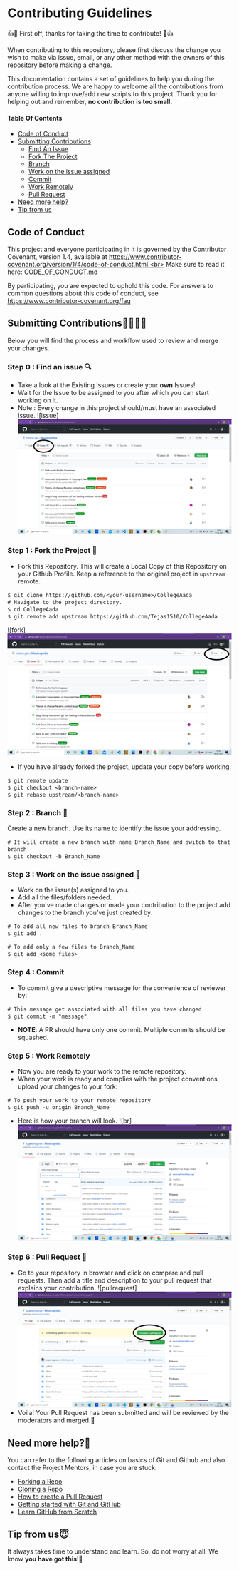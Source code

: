 # Contributing Guidelines

👍🎉 First off, thanks for taking the time to contribute! 🎉👍

When contributing to this repository, please first discuss the change you wish to make via issue, email, or any other method with the owners of this repository before making a change.

This documentation contains a set of guidelines to help you during the contribution process.
We are happy to welcome all the contributions from anyone willing to improve/add new scripts to this project. Thank you for helping out and remember, **no contribution is too small.**

#### Table Of Contents

* [Code of Conduct](#code-of-conduct)
* [Submitting Contributions](#submitting-contributions)
  * [Find An Issue](#step-0--find-an-issue--)
  * [Fork The Project](#step-1--fork-the-project-)
  * [Branch](#step-2--branch--)
  * [Work on the issue assigned](#step-3--work-on-the-issue-assigned--)
  * [Commit](#step-4--commit)
  * [Work Remotely](#step-5--work-remotely)
  * [Pull Request](#step-6--pull-request--)
* [Need more help?](#need-more-help)
* [Tip from us](#tip-from-us)

## Code of Conduct
This project and everyone participating in it is governed by the Contributor Covenant, version 1.4, available at https://www.contributor-covenant.org/version/1/4/code-of-conduct.html.<br>
Make sure to read it here: [CODE_OF_CONDUCT.md](https://github.com/nilisha-jais/Musicophilia/blob/2fe7b62e8357f07b54e45b011130b1cd7641808e/CODE_OF_CONDUCT.md)

By participating, you are expected to uphold this code. For answers to common questions about this code of conduct, see https://www.contributor-covenant.org/faq

## Submitting Contributions👩‍💻👨‍💻
Below you will find the process and workflow used to review and merge your changes.

### Step 0 : Find an issue  🔍
- Take a look at the Existing Issues or create your **own** Issues!
- Wait for the Issue to be assigned to you after which you can start working on it.
- Note : Every change in this project should/must have an associated issue.
![issue]<img src="./images/issue.png" alt="issue">

### Step 1 : Fork the Project 🍴
- Fork this Repository. This will create a Local Copy of this Repository on your Github Profile. Keep a reference to the original project in `upstream` remote.
```
$ git clone https://github.com/<your-username>/CollegeAada
# Navigate to the project directory.
$ cd CollegeAada
$ git remote add upstream https://github.com/Tejas1510/CollegeAada
```
![fork]<img src="./images/fork.png" alt="issue">
- If you have already forked the project, update your copy before working.
```
$ git remote update
$ git checkout <branch-name>
$ git rebase upstream/<branch-name>
```

### Step 2 : Branch  🔖
Create a new branch. Use its name to identify the issue your addressing.
```
# It will create a new branch with name Branch_Name and switch to that branch
$ git checkout -b Branch_Name
```

### Step 3 : Work on the issue assigned  📕
- Work on the issue(s) assigned to you.
- Add all the files/folders needed.
- After you've made changes or made your contribution to the project add changes to the branch you've just created by:
```
# To add all new files to branch Branch_Name
$ git add .
```
```
# To add only a few files to Branch_Name
$ git add <some files>
```

### Step 4 : Commit
- To commit give a descriptive message for the convenience of reviewer by:
```
# This message get associated with all files you have changed
$ git commit -m "message"
```
- **NOTE**: A PR should have only one commit. Multiple commits should be squashed.

### Step 5 : Work Remotely
- Now you are ready to your work to the remote repository.
- When your work is ready and complies with the project conventions, upload your changes to your fork:

```
# To push your work to your remote repository
$ git push -u origin Branch_Name
```
- Here is how your branch will look.
![br]<img src="./images/branch.png" alt="issue">

### Step 6 : Pull Request  🎣
- Go to your repository in browser and click on compare and pull requests. Then add a title and description to your pull request that explains your contribution.
![pullrequest]<img src="./images/pullrequest.png" alt="issue">
- Voila! Your Pull Request has been submitted and will be reviewed by the moderators and merged.🥳

## Need more help?🤔
You can refer to the following articles on basics of Git and Github and also contact the Project Mentors, in case you are stuck:
- [Forking a Repo](https://help.github.com/en/github/getting-started-with-github/fork-a-repo)
- [Cloning a Repo](https://help.github.com/en/desktop/contributing-to-projects/creating-an-issue-or-pull-request)
- [How to create a Pull Request](https://opensource.com/article/19/7/create-pull-request-github)
- [Getting started with Git and GitHub](https://towardsdatascience.com/getting-started-with-git-and-github-6fcd0f2d4ac6)
- [Learn GitHub from Scratch](https://lab.github.com/githubtraining/introduction-to-github)


## Tip from us😇
It always takes time to understand and learn. So, do not worry at all. We know **you have got this**!💪
